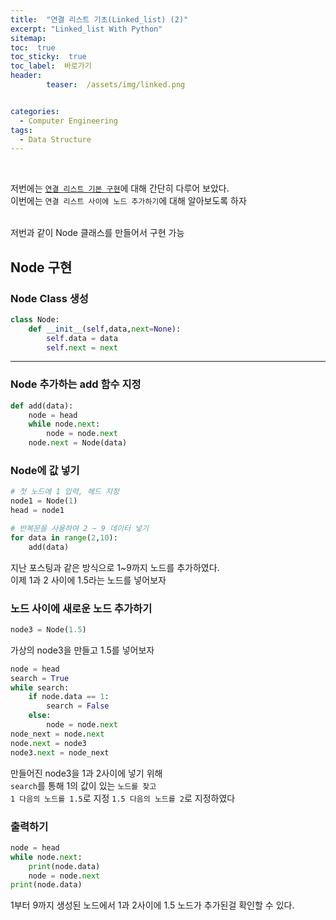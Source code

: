 ```yaml
---
title:  "연결 리스트 기초(Linked_list) (2)"  
excerpt: "Linked_list With Python"
sitemap:
toc:  true
toc_sticky:  true
toc_label:  바로가기
header:
        teaser:  /assets/img/linked.png


categories:
  - Computer Engineering
tags:
  - Data Structure
---
```

<br/>

저번에는 [`연결 리스트 기본 구현`](https://pome95.github.io/computer%20engineering/linked/)에 대해 간단히 다루어 보았다.<br/>
이번에는 `연결 리스트 사이에 노드 추가하기`에 대해 알아보도록 하자 <br/>

<br/>
저번과 같이 Node 클래스를 만들어서 구현 가능

## Node 구현
### Node Class 생성
```python
class Node:
    def __init__(self,data,next=None):
        self.data = data
        self.next = next
```
---
### Node 추가하는 add 함수 지정
```python
def add(data):
    node = head
    while node.next:
        node = node.next
    node.next = Node(data)
```
### Node에 값 넣기
```python
# 첫 노드에 1 입력, 헤드 지정
node1 = Node(1)
head = node1

# 반복문을 사용하여 2 ~ 9 데이터 넣기
for data in range(2,10):
    add(data)
```

지난 포스팅과 같은 방식으로 1~9까지 노드를 추가하였다. <br/>
이제 1과 2 사이에 1.5라는 노드를 넣어보자

### 노드 사이에 새로운 노드 추가하기
```python
node3 = Node(1.5)
```
가상의 node3을 만들고 1.5를 넣어보자

```python
node = head
search = True
while search:
    if node.data == 1:
        search = False
    else:
        node = node.next
node_next = node.next
node.next = node3
node3.next = node_next
```
만들어진 node3을 1과 2사이에 넣기 위해<br/>
`search`를 통해 1의 값이 있는 `노드를 찾고` <br/>
`1 다음의 노드를 1.5`로 지정 `1.5 다음의 노드를 2`로 지정하였다

### 출력하기
```python
node = head
while node.next:
    print(node.data)
    node = node.next
print(node.data)
```

1부터 9까지 생성된 노드에서 1과 2사이에 1.5 노드가 추가된걸 확인할 수 있다.
